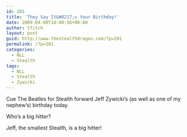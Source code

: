 ```yaml
---
id: 201
title: 'They Say It&#8217;s Your Birthday!'
date: 2009-04-08T10:00:56+00:00
author: tfitch
layout: post
guid: http://www.thestealthdragon.com/?p=201
permalink: /?p=201
categories:
  - NLL
  - Stealth
tags:
  - NLL
  - Stealth
  - Zywicki
---
```

Cue The Beatles for Stealth forward Jeff Zywicki&#8217;s (as well as one of my nephew&#8217;s) birthday today.

Who&#8217;s a big hitter?



Jeff, the smallest Stealth, is a big hitter!